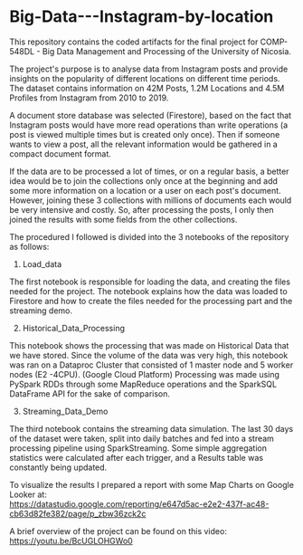 # Big-Data---Instagram-by-location

This repository contains the coded artifacts for the final project for COMP-548DL - Big Data Management and Processing of the University of Nicosia.

The project's purpose is to analyse data from Instagram posts and provide insights on the popularity of different locations on different time periods. The dataset contains information on 42M Posts, 1.2M Locations and 4.5M Profiles from Instagram from 2010 to 2019.

A document store database was selected (Firestore), based on the fact that Instagram posts would have more read operations than write operations (a post is viewed multiple times but is created only once). Then if someone wants to view a post, all the relevant information would be gathered in a compact document format.

If the data are to be processed a lot of times, or on a regular basis, a better idea would be to join the collections only once at the beginning and add some more information on a location or a user on each post's document. However, joining these 3 collections with millions of documents each would be very intensive and costly. So, after processing the posts, I only then joined the results with some fields from the other collections.

The procedured I followed is divided into the 3 notebooks of the repository as follows:

1) Load_data
  
  The first notebook is responsible for loading the data, and creating the files needed for the project. The notebook explains how the data was loaded to Firestore and how to create the files needed for the processing part and the streaming demo.

2) Historical_Data_Processing

  This notebook shows the processing that was made on Historical Data that we have stored. Since the volume of the data was very high, this notebook was ran on a Dataproc Cluster that consisted of 1 master node and 5 worker nodes (E2 -4CPU). (Google Cloud Platform)
  Processing was made using PySpark RDDs through some MapReduce operations and the SparkSQL DataFrame API for the sake of comparison. 

3) Streaming_Data_Demo
  
  The third notebook contains the streaming data simulation. The last 30 days of the dataset were taken, split into daily batches and fed into a stream processing pipeline using SparkStreaming. Some simple aggregation statistics were calculated after each trigger, and a Results table was constantly being updated.
  
To visualize the results I prepared a report with some Map Charts on Google Looker at:  
https://datastudio.google.com/reporting/e647d5ac-e2e2-437f-ac48-cb63d82fe382/page/p_zbw36zck2c

A brief overview of the project can be found on this video:  
https://youtu.be/BcUGLOHGWo0
